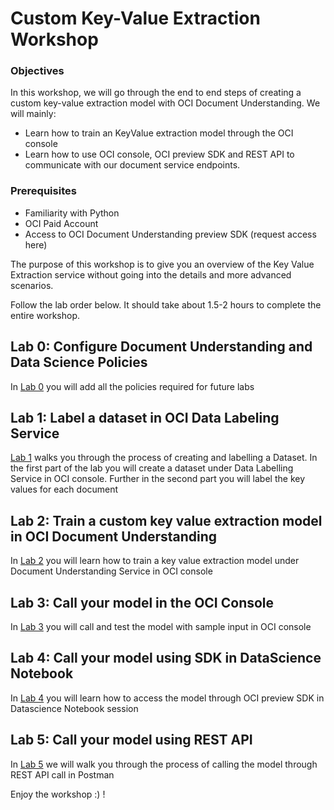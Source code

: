 # Custom Key-Value Extraction Workshop

### Objectives

In this workshop, we will go through the end to end steps of creating a custom key-value extraction model with OCI Document Understanding. We will mainly:

* Learn how to train an KeyValue extraction model through the OCI console
* Learn how to use OCI console, OCI preview SDK and REST API to communicate with our document service endpoints.


### Prerequisites

* Familiarity with Python
* OCI Paid Account
* Access to OCI Document Understanding preview SDK (request access here)

The purpose of this workshop is to give you an overview of the Key Value Extraction service without going into the details and more advanced scenarios.

Follow the lab order below. It should take about 1.5-2 hours to complete the entire workshop. 

## Lab 0: Configure Document Understanding and Data Science Policies

In [Lab 0](./lab-00-policies.md) you will add all the policies required for future labs

## Lab 1: Label a dataset in OCI Data Labeling Service 

[Lab 1](./lab-01-dataset_creation.md) walks you through the process of creating and labelling a Dataset. In the first part of the lab you will create a dataset under Data Labelling Service in OCI console. Further in the second part you will label the key values for each document

## Lab 2: Train a custom key value extraction model in OCI Document Understanding

In [Lab 2](./lab-02-model_training.md) you will learn how to train a key value extraction model under Document Understanding Service in OCI console

## Lab 3: Call your model in the OCI Console

In [Lab 3](./lab-03-console.md) you will call and test the model with sample input in OCI console

## Lab 4: Call your model using SDK in DataScience Notebook

In [Lab 4](./lab-04-notebook_sdk.md) you will learn how to access the model through OCI preview SDK in Datascience Notebook session 

## Lab 5: Call your model using REST API

In [Lab 5](./lab-05-postman.md) we will walk you through the process of calling the model through REST API call in Postman

Enjoy the workshop :) ! 

